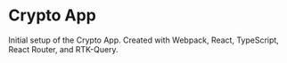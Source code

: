 # Crypto App

Initial setup of the Crypto App.  Created with Webpack, React, TypeScript, React Router, and RTK-Query.



